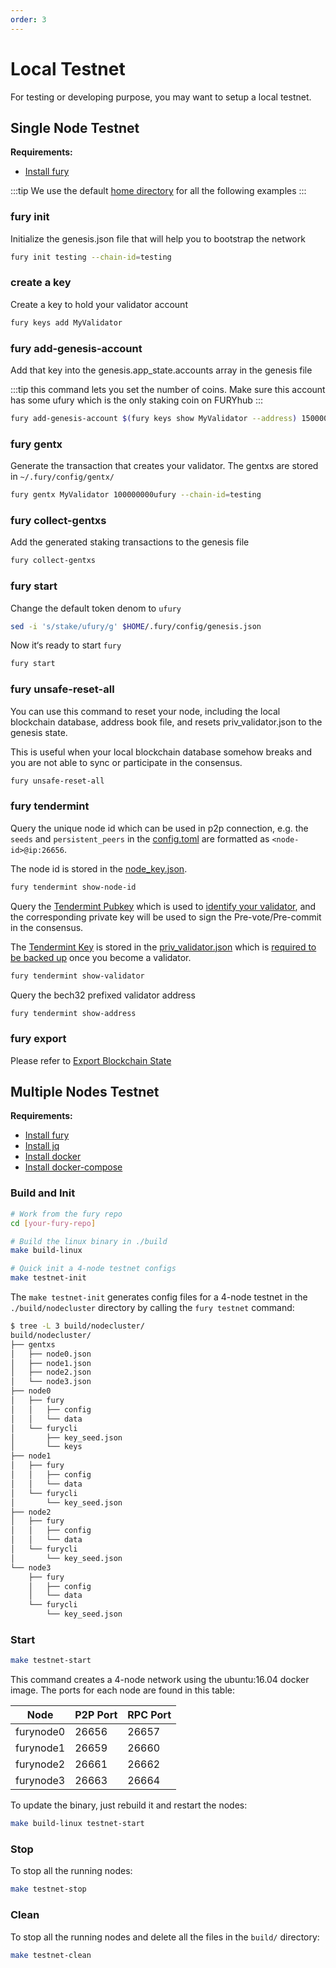 ```yaml
---
order: 3
---
```


# Local Testnet

For testing or developing purpose, you may want to setup a local testnet.

## Single Node Testnet

**Requirements:**

- [Install fury](../get-started/install.md)

:::tip
We use the default [home directory](intro.md#home-directory) for all the following examples
:::

### fury init

Initialize the genesis.json file that will help you to bootstrap the network

```bash
fury init testing --chain-id=testing
```

### create a key

Create a key to hold your validator account

```bash
fury keys add MyValidator
```

### fury add-genesis-account

Add that key into the genesis.app_state.accounts array in the genesis file

:::tip
this command lets you set the number of coins. Make sure this account has some ufury which is the only staking coin on FURYhub
:::

```bash
fury add-genesis-account $(fury keys show MyValidator --address) 150000000ufury
```

### fury gentx

Generate the transaction that creates your validator. The gentxs are stored in `~/.fury/config/gentx/`

```bash
fury gentx MyValidator 100000000ufury --chain-id=testing 
```

### fury collect-gentxs

Add the generated staking transactions to the genesis file

```bash
fury collect-gentxs
```

### fury start

Change the default token denom to `ufury`

```bash
sed -i 's/stake/ufury/g' $HOME/.fury/config/genesis.json
```

Now it‘s ready to start `fury`

```bash
fury start
```

### fury unsafe-reset-all

You can use this command to reset your node, including the local blockchain database, address book file, and resets priv_validator.json to the genesis state.

This is useful when your local blockchain database somehow breaks and you are not able to sync or participate in the consensus.

```bash
fury unsafe-reset-all
```

### fury tendermint

Query the unique node id which can be used in p2p connection, e.g. the `seeds` and `persistent_peers` in the [config.toml](intro.md#cnofig-toml) are formatted as `<node-id>@ip:26656`.

The node id is stored in the [node_key.json](intro.md#node_key-json).

```bash
fury tendermint show-node-id
```

Query the [Tendermint Pubkey](../concepts/validator-faq.md#tendermint-key) which is used to [identify your validator](../cli-client/stake/create-validator.md), and the corresponding private key will be used to sign the Pre-vote/Pre-commit in the consensus.

The [Tendermint Key](../concepts/validator-faq.md#tendermint-key) is stored in the [priv_validator.json](intro.md#priv_validator-json) which is [required to be backed up](../concepts/validator-faq.md#how-to-backup-the-validator) once you become a validator.

```bash
fury tendermint show-validator
```

Query the bech32 prefixed validator address

```bash
fury tendermint show-address
```

### fury export

Please refer to [Export Blockchain State](export.md)

## Multiple Nodes Testnet

**Requirements:**

- [Install fury](../get-started/install.md)
- [Install jq](https://stedolan.github.io/jq/download/)
- [Install docker](https://docs.docker.com/engine/installation/)
- [Install docker-compose](https://docs.docker.com/compose/install/)

### Build and Init

```bash
# Work from the fury repo
cd [your-fury-repo]

# Build the linux binary in ./build
make build-linux

# Quick init a 4-node testnet configs
make testnet-init
```

The `make testnet-init` generates config files for a 4-node testnet in the `./build/nodecluster` directory by calling the `fury testnet` command:

```bash
$ tree -L 3 build/nodecluster/
build/nodecluster/
├── gentxs
│   ├── node0.json
│   ├── node1.json
│   ├── node2.json
│   └── node3.json
├── node0
│   ├── fury
│   │   ├── config
│   │   └── data
│   └── furycli
│       ├── key_seed.json
│       └── keys
├── node1
│   ├── fury
│   │   ├── config
│   │   └── data
│   └── furycli
│       └── key_seed.json
├── node2
│   ├── fury
│   │   ├── config
│   │   └── data
│   └── furycli
│       └── key_seed.json
└── node3
    ├── fury
    │   ├── config
    │   └── data
    └── furycli
        └── key_seed.json
```

### Start

```bash
make testnet-start
```

This command creates a 4-node network using the ubuntu:16.04 docker image. The ports for each node are found in this table:

| Node      | P2P Port | RPC Port |
| --------- | -------- | -------- |
| furynode0 | 26656    | 26657    |
| furynode1 | 26659    | 26660    |
| furynode2 | 26661    | 26662    |
| furynode3 | 26663    | 26664    |

To update the binary, just rebuild it and restart the nodes:

```bash
make build-linux testnet-start
```

### Stop

To stop all the running nodes:

```bash
make testnet-stop
```

### Clean

To stop all the running nodes and delete all the files in the `build/` directory:

```bash
make testnet-clean
```
